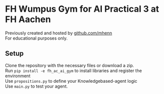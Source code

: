 # FH Wumpus Gym for AI Practical 3 at FH Aachen
Previously created and hosted by [github.com/mhenn](https://github.com/mhenn) <br>
For educational purposes only. <br>

## Setup
Clone the repository with the necessary files or download a zip. <br>
Run ```pip install -e fh_ac_ai_gym``` to install libraries and register the environment <br>
Use ```propositions.py``` to define your Knowledgebased-agent logic <br>
Use ```main.py``` to test your agent. <br>
